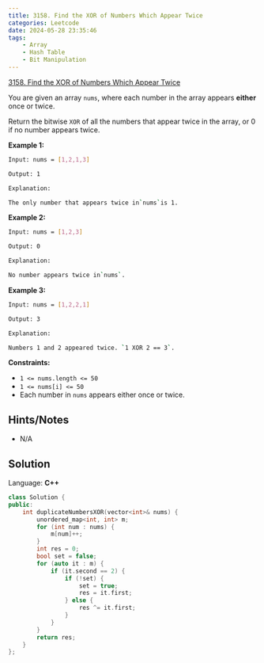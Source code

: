```yaml
---
title: 3158. Find the XOR of Numbers Which Appear Twice
categories: Leetcode
date: 2024-05-28 23:35:46
tags:
    - Array
    - Hash Table
    - Bit Manipulation
---
```


[3158. Find the XOR of Numbers Which Appear Twice](https://leetcode.com/problems/find-the-xor-of-numbers-which-appear-twice/description/)

You are given an array `nums`, where each number in the array appears **either**  once or twice.

Return the bitwise `XOR` of all the numbers that appear twice in the array, or 0 if no number appears twice.

**Example 1:**

```bash
Input: nums = [1,2,1,3]

Output: 1

Explanation:

The only number that appears twice in`nums`is 1.
```

**Example 2:**

```bash
Input: nums = [1,2,3]

Output: 0

Explanation:

No number appears twice in`nums`.
```

**Example 3:**

```bash
Input: nums = [1,2,2,1]

Output: 3

Explanation:

Numbers 1 and 2 appeared twice. `1 XOR 2 == 3`.
```

**Constraints:**

- `1 <= nums.length <= 50`
- `1 <= nums[i] <= 50`
- Each number in `nums` appears either once or twice.

## Hints/Notes

- N/A

## Solution

Language: **C++**

```C++
class Solution {
public:
    int duplicateNumbersXOR(vector<int>& nums) {
        unordered_map<int, int> m;
        for (int num : nums) {
            m[num]++;
        }
        int res = 0;
        bool set = false;
        for (auto it : m) {
            if (it.second == 2) {
                if (!set) {
                    set = true;
                    res = it.first;
                } else {
                    res ^= it.first;
                }
            }
        }
        return res;
    }
};
```
